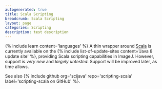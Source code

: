 ```yaml
---
autogenerated: true
title: Scala Scripting
breadcrumb: Scala Scripting
layout: page
categories: Scripting
description: test description
---
```


{% include learn content='languages' %} A thin wrapper around [Scala](http://www.scala-lang.org/) is currently available on the {% include list-of-update-sites content='Java 8 update site' %}, providing Scala scripting capabilities in ImageJ. However, support is *very new* and *largely untested*. Support will be improved later, as time allows.

See also {% include github org='scijava' repo='scripting-scala' label='scripting-scala on GitHub' %}.


